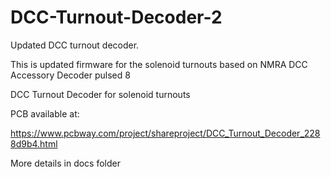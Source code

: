 # DCC-Turnout-Decoder-2
Updated DCC turnout decoder.

This is updated firmware for the solenoid turnouts based on NMRA DCC Accessory Decoder pulsed 8

DCC Turnout Decoder for solenoid turnouts

PCB available at:

https://www.pcbway.com/project/shareproject/DCC_Turnout_Decoder_2288d9b4.html

More details in docs folder


